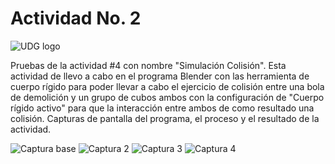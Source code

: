 # Actividad No. 2

![UDG logo](https://github.com/EthanZash/Simulacion_por_computadora_EthanZashuvath/assets/71675192/3bf298d7-b356-4cc5-979f-c883056c5c13)


Pruebas de la actividad #4 con nombre "Simulación Colisión". Esta actividad de llevo a cabo en el programa Blender con las herramienta de cuerpo rígido para poder llevar a cabo el ejercicio de colisión entre una bola de demolición y un grupo de cubos ambos con la configuración de "Cuerpo rígido activo" para que la interacción entre ambos de como resultado una colisión.
Capturas de pantalla del programa, el proceso y el resultado de la actividad.

![Captura base](https://github.com/EthanZash/Simulacion_por_computadora_EthanZashuvath/assets/71675192/17103ebc-240c-4db7-974d-74578cb81348)
![Captura 2](https://github.com/EthanZash/Simulacion_por_computadora_EthanZashuvath/assets/71675192/7072a459-73f0-4927-b74c-63f768630471)
![Captura 3](https://github.com/EthanZash/Simulacion_por_computadora_EthanZashuvath/assets/71675192/19d3165c-e786-4a6c-96dc-4f4ae9d1653d)
![Captura 4](https://github.com/EthanZash/Simulacion_por_computadora_EthanZashuvath/assets/71675192/34717685-58ba-4677-a8b0-ed0c037b9eea)

